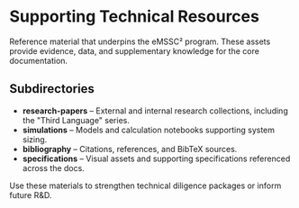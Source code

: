 # Supporting Technical Resources

Reference material that underpins the eMSSC² program. These assets provide evidence, data, and supplementary knowledge for the core documentation.

## Subdirectories

- **research-papers** – External and internal research collections, including the "Third Language" series.
- **simulations** – Models and calculation notebooks supporting system sizing.
- **bibliography** – Citations, references, and BibTeX sources.
- **specifications** – Visual assets and supporting specifications referenced across the docs.

Use these materials to strengthen technical diligence packages or inform future R&D.
